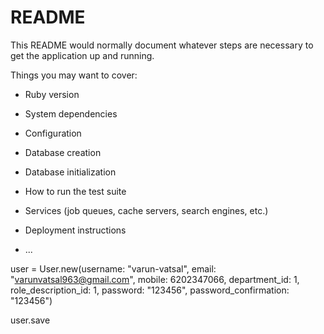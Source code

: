 # README

This README would normally document whatever steps are necessary to get the
application up and running.

Things you may want to cover:

* Ruby version

* System dependencies

* Configuration

* Database creation

* Database initialization

* How to run the test suite

* Services (job queues, cache servers, search engines, etc.)

* Deployment instructions

* ...


user = User.new(username: "varun-vatsal", email: "varunvatsal963@gmail.com", mobile: 6202347066, department_id: 1, role_description_id: 1, password: "123456", password_confirmation: "123456")

user.save